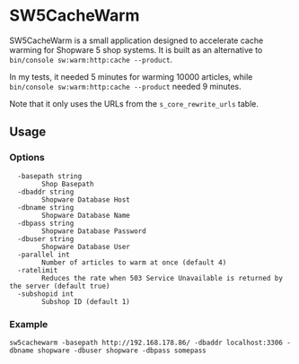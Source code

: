 # SW5CacheWarm
SW5CacheWarm is a small application designed to accelerate cache warming for Shopware 5 shop systems.
It is built as an alternative to `bin/console sw:warm:http:cache --product`.  

In my tests, it needed 5 minutes for warming 10000 articles, while `bin/console sw:warm:http:cache --product` needed 9
minutes.

Note that it only uses the URLs from the `s_core_rewrite_urls` table.
## Usage
### Options
```text
  -basepath string
        Shop Basepath
  -dbaddr string
        Shopware Database Host
  -dbname string
        Shopware Database Name
  -dbpass string
        Shopware Database Password
  -dbuser string
        Shopware Database User
  -parallel int
        Number of articles to warm at once (default 4)
  -ratelimit
        Reduces the rate when 503 Service Unavailable is returned by the server (default true)
  -subshopid int
        Subshop ID (default 1)
```
### Example
```text
sw5cachewarm -basepath http://192.168.178.86/ -dbaddr localhost:3306 -dbname shopware -dbuser shopware -dbpass somepass
```